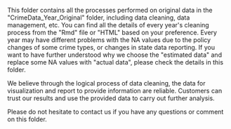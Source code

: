 This folder contains all the processes performed on original data in the "CrimeData_Year_Original" folder, including data cleaning, 
data management, etc. You can find all the details of every year's cleaning process from the "Rmd" file or "HTML" based on your preference. 
Every year may have different problems with the NA values due to the policy changes of some crime types, or changes in state data reporting. 
If you want to have further understood why we choose the "estimated data" and replace some NA values with "actual data", please check the details in this folder. 

We believe through the logical process of data cleaning, the data for visualization and report to provide information are reliable. 
Customers can trust our results and use the provided data to carry out further analysis.

Please do not hesitate to contact us if you have any questions or comment on this folder.
